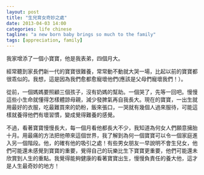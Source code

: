 ```yaml
---
layout: post
title: "生兒育女奇妙之處"
date: 2013-04-03 14:00
categories: life chinese
tagline: "a new born baby brings so much to the family"
tags: [appreciation, family]
---
```


我家增添了一個小寶寶，他是我表弟，四個月大。

經常聽到家長們新一代的寶寶很難養，常常動不動就大哭一場，比起以前的寶寶都很乖似的。我想，這是因為我們愈都愈寵壞他們(應該是父母們寵壞我們！）。

從前，一個媽媽要照顧三個孩子，沒有奶媽的幫助。一個哭了，先等一回吧。慢慢這些小生命就懂得怎樣體諒母親，減少發脾氣再自我長大。現在的寶寶，一出生就用最好的衣服，吃最難買來的奶粉，飯來張口，一哭就有幾個人過來服待，可能這樣就養得他們有壞習慣，變成覺得難養的感覺。

不過，看著寶寶慢慢長大，每一個月看他都長大不少，我知道為何女人們願意擁胎十月。用最痛的方法把他帶來這個世界，我了解到為何一個寶寶可以令一個家庭進入另一個階段。他，的確有他的吸引之處！有些男女朋友一早說明不會生兒女，他們可能還未感覺到寶寶的重要，覺得自己的玩樂比生下寶寶更重要，他們可能還未欣賞到人生的重點。我覺得能夠健康的看著寶寶出生，慢慢負責任的養大他，這才是人生最奇妙的地方！